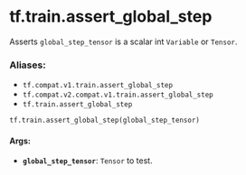 <div itemscope itemtype="http://developers.google.com/ReferenceObject">
<meta itemprop="name" content="tf.train.assert_global_step" />
<meta itemprop="path" content="Stable" />
</div>

# tf.train.assert_global_step

Asserts `global_step_tensor` is a scalar int `Variable` or `Tensor`.

### Aliases:

* `tf.compat.v1.train.assert_global_step`
* `tf.compat.v2.compat.v1.train.assert_global_step`
* `tf.train.assert_global_step`

``` python
tf.train.assert_global_step(global_step_tensor)
```

<!-- Placeholder for "Used in" -->


#### Args:


* <b>`global_step_tensor`</b>: `Tensor` to test.